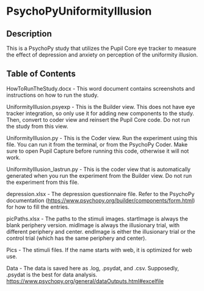 # PsychoPyUniformityIllusion

## Description
This is a PsychoPy study that utilizes the Pupil Core eye tracker to measure the effect of depression and anxiety on perception of the uniformity illusion.

## Table of Contents
HowToRunTheStudy.docx - This word document contains screenshots and instructions on how to run the study.

UniformityIllusion.psyexp - This is the Builder view. This does not have eye tracker integration, so only use it for adding new components to the study. Then, convert to coder view and reinsert the Pupil Core code. Do not run the study from this view.

UniformityIllusion.py - This is the Coder view. Run the experiment using this file. You can run it from the terminal, or from the PsychoPy Coder. Make sure to open Pupil Capture before running this code, otherwise it will not work.

UniformityIllusion_lastrun.py - This is the coder view that is automatically generated when you run the experiment from the Builder view. Do not run the experiment from this file.

depression.xlsx - The depression questionnaire file. Refer to the PsychoPy documentation (https://www.psychopy.org/builder/components/form.html) for how to fill the entries.

picPaths.xlsx - The paths to the stimuli images. startImage is always the blank periphery version. midImage is always the illusionary trial, with different periphery and center. endImage is either the illusionary trial or the control trial (which has the same periphery and center).

Pics - The stimuli files. If the name starts with web, it is optimized for web use.

Data - The data is saved here as .log, .psydat, and .csv. Supposedly, .psydat is the best for data analysis. https://www.psychopy.org/general/dataOutputs.html#excelfile
